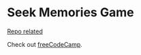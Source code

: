 # Seek Memories Game

<a href="https://github.com/usureluflorianr/Robotics" target="_blank">Repo related</a>

<p>Check out <a href="https://www.freecodecamp.org/" target="_blank" rel="noopener noreferrer">freeCodeCamp</a>.</p>
